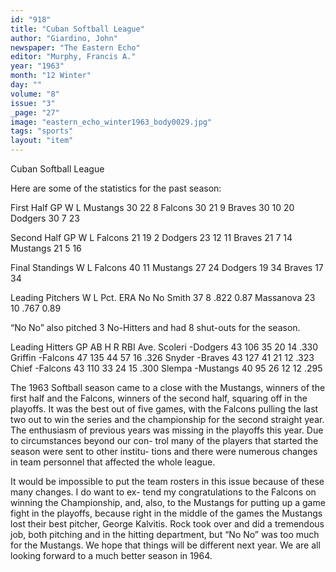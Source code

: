```yaml
---
id: "918"
title: "Cuban Softball League"
author: "Giardino, John"
newspaper: "The Eastern Echo"
editor: "Murphy, Francis A."
year: "1963"
month: "12 Winter"
day: ""
volume: "8"
issue: "3"
_page: "27"
image: "eastern_echo_winter1963_body0029.jpg"
tags: "sports"
layout: "item"
---
```

Cuban Softball League

Here are some of the statistics for the past season:

First Half   GP   W   L
Mustangs     30  22   8
Falcons      30  21   9
Braves       30  10  20
Dodgers      30   7  23

Second Half  GP   W   L
Falcons      21  19   2
Dodgers      23  12  11
Braves       21   7  14
Mustangs     21   5  16

Final Standings   W  L
Falcons          40 11
Mustangs         27 24
Dodgers          19 34
Braves           17 34

Leading Pitchers  W  L  Pct.  ERA
No No Smith      37  8  .822  0.87
Massanova        23 10  .767  0.89

“No No” also pitched 3 No-Hitters and had 8 shut-outs for the season.

Leading Hitters    GP  AB   H   R   RBI   Ave.
Scoleri -Dodgers   43  106  35  20   14  .330
Griffin -Falcons   47  135  44  57   16  .326
Snyder  -Braves    43  127  41  21   12  .323
Chief   -Falcons   43  110  33  24   15  .300
Slempa  -Mustangs  40   95  26  12   12  .295

The 1963 Softball season came to a
close with the Mustangs, winners of the
first half and the Falcons, winners of
the second half, squaring off in the
playoffs. It was the best out of five
games, with the Falcons pulling the
last two out to win the series and the
championship for the second straight
year. The enthusiasm of previous years
was missing in the playoffs this year.
Due to circumstances beyond our con-
trol many of the players that started
the season were sent to other institu-
tions and there were numerous changes
in team personnel that affected the
whole league.

It would be impossible to put the
team rosters in this issue because of
these many changes. I do want to ex-
tend my congratulations to the Falcons
on winning the Championship, and,
also, to the Mustangs for putting up a
game fight in the playoffs, because
right in the middle of the games the
Mustangs lost their best pitcher, George
Kalvitis. Rock took over and did a
tremendous job, both pitching and in
the hitting department, but “No No”
was too much for the Mustangs. We
hope that things will be different next
year. We are all looking forward to a
much better season in 1964.
